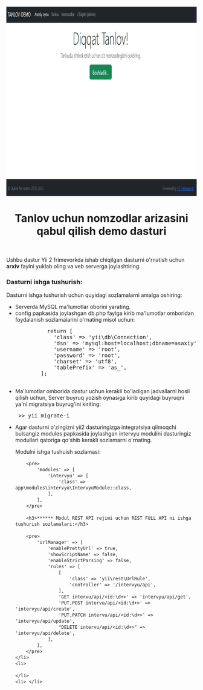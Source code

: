 <p align="center">
    <a href="#" target="_blank">
        <img src="https://github.com/oybek1349/intervyu-demo/blob/master/images/Tanlov-demo-home.JPG" height="500px">
    </a>
    <h1 align="center">Tanlov uchun nomzodlar arizasini qabul qilish demo dasturi</h1>
    <br>
</p>

Ushbu dastur Yii 2 frimevorkda ishab chiqilgan dasturni o'rnatish uchun
<b>arxiv</b> faylni yuklab oling va veb serverga joylashtiring.
<h3>Dasturni ishga tushurish:</h3>
Dasturni ishga tushurish uchun quyidagi sozlamalarni amalga oshiring: 
<ul>
    <li> Serverda MySQL ma'lumotlar oborini yarating.</li>
    <li> config papkasida joylashgan db.php faylga kirib ma'lumotlar omboridan foydalanish sozlamalarini o'rnating misol uchun:
      <pre>
          return [
            'class' => 'yii\db\Connection',
            'dsn' => 'mysql:host=localhost;dbname=asaxiy',
            'username' => 'root',
            'password' => 'root',
            'charset' => 'utf8',
            'tablePrefix' => 'as_',
        ];
        </pre>    
    </li>
    <li> Ma'lumotlar omborida dastur uchun kerakli bo'ladigan jadvallarni hosil qilish uchun,
        Server buyruq yozish oynasiga kirib quyidagi buyruqni ya'ni migratsiya buyrug'ini kiriting:
        <pre> >> yii migrate-i </pre>
    </li>
    <li> Agar dasturni o'zingizni yii2 dasturingizga integratsiya qilmoqchi bulsangiz modules papkasida joylashgan intervyu modulini dasturingiz modullari qatoriga qo'shib kerakli sozlamarni o'rnating. 
        <p>Modulni ishga tushuish sozlamasi:</p> 
        
        <pre>
            'modules' => [
                'intervyu' => [
                    'class' => app\modules\intervyu\IntervyuModule::class,
                ],
            ],
        </pre>
        
        <h3>****** Modul REST API rejimi uchun REST FULL API ni ishga tushurish sozlamalari:</h3>
        
        <pre>
            'urlManager' => [
                'enablePrettyUrl' => true,
                'showScriptName' => false,
                'enableStrictParsing' => false,
                'rules' => [
                    [ 
                        'class' => 'yii\rest\UrlRule', 
                        'controller' => '/intervyu/api',
                    ],
                    'GET intervu/api/<id:\d+>' => 'intervyu/api/get',
                    'PUT,POST intervu/api/<id:\d+>' => 'intervyu/api/create',
                    'PUT,PATCH intervu/api/<id:\d+>' => 'intervyu/api/update',
                    "DELETE intervu/api/<id:\d+>" => 'intervyu/api/delete',
                ],
            ],
        </pre>
    </li>
    <li>  
    
    </li>
    <li> </li>
</ul>

